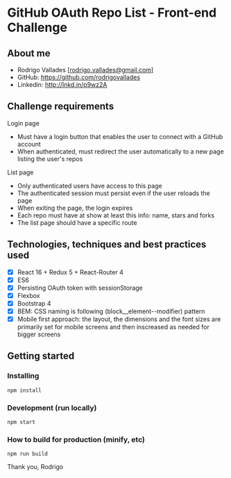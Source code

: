 # GitHub OAuth Repo List - Front-end Challenge

## About me

  - Rodrigo Vallades [rodrigo.vallades@gmail.com]
  - GitHub: https://github.com/rodrigovallades
  - Linkedin: http://lnkd.in/p9wz2A

## Challenge requirements

Login page

- Must have a login button that enables the user to connect with a GitHub account
- When authenticated, must redirect the user automatically to a new page listing the user's repos

List page

- Only authenticated users have access to this page
- The authenticated session must persist even if the user reloads the page
- When exiting the page, the login expires
- Each repo must have at show at least this info: name, stars and forks
- The list page should have a specific route

## Technologies, techniques and best practices used

- [x] React 16 + Redux 5 + React-Router 4
- [x] ES6
- [x] Persisting OAuth token with sessionStorage
- [x] Flexbox
- [x] Bootstrap 4
- [x] BEM: CSS naming is following (block__element--modifier) pattern
- [x] Mobile first approach: the layout, the dimensions and the font sizes are primarily set for mobile screens and then inscreased as needed for bigger screens

## Getting started

### Installing
```
npm install
```

### Development (run locally)
```
npm start
```

### How to build for production (minify, etc)
```
npm run build
```


Thank you,
Rodrigo
